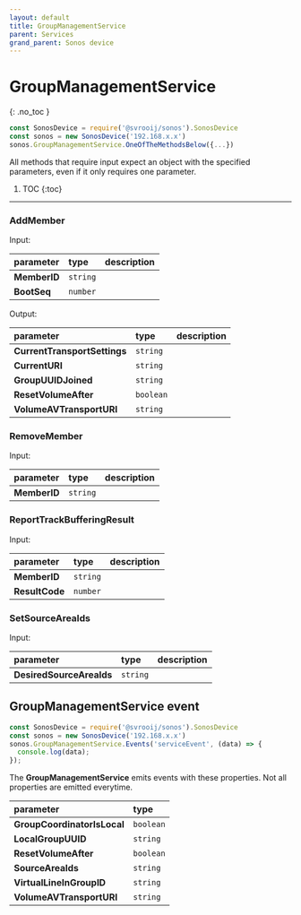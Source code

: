 ```yaml
---
layout: default
title: GroupManagementService
parent: Services
grand_parent: Sonos device
---
```

# GroupManagementService
{: .no_toc }

```js
const SonosDevice = require('@svrooij/sonos').SonosDevice
const sonos = new SonosDevice('192.168.x.x')
sonos.GroupManagementService.OneOfTheMethodsBelow({...})
```

All methods that require input expect an object with the specified parameters, even if it only requires one parameter.

1. TOC
{:toc}

---

### AddMember

Input:

| parameter | type | description |
|:----------|:-----|:------------|
| **MemberID** | `string` |  |
| **BootSeq** | `number` |  |

Output:

| parameter | type | description |
|:----------|:-----|:------------|
| **CurrentTransportSettings** | `string` |  |
| **CurrentURI** | `string` |  |
| **GroupUUIDJoined** | `string` |  |
| **ResetVolumeAfter** | `boolean` |  |
| **VolumeAVTransportURI** | `string` |  |

### RemoveMember

Input:

| parameter | type | description |
|:----------|:-----|:------------|
| **MemberID** | `string` |  |

### ReportTrackBufferingResult

Input:

| parameter | type | description |
|:----------|:-----|:------------|
| **MemberID** | `string` |  |
| **ResultCode** | `number` |  |

### SetSourceAreaIds

Input:

| parameter | type | description |
|:----------|:-----|:------------|
| **DesiredSourceAreaIds** | `string` |  |

## GroupManagementService event

```js
const SonosDevice = require('@svrooij/sonos').SonosDevice
const sonos = new SonosDevice('192.168.x.x')
sonos.GroupManagementService.Events('serviceEvent', (data) => {
  console.log(data);
});
```

The **GroupManagementService** emits events with these properties. Not all properties are emitted everytime.

| parameter | type |
|:----------|:-----|
| **GroupCoordinatorIsLocal** | `boolean` |
| **LocalGroupUUID** | `string` |
| **ResetVolumeAfter** | `boolean` |
| **SourceAreaIds** | `string` |
| **VirtualLineInGroupID** | `string` |
| **VolumeAVTransportURI** | `string` |
